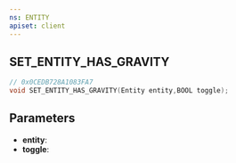 ```yaml
---
ns: ENTITY
apiset: client
---
```

## SET_ENTITY_HAS_GRAVITY

```c
// 0x0CEDB728A1083FA7
void SET_ENTITY_HAS_GRAVITY(Entity entity,BOOL toggle);
```


## Parameters
* **entity**:
* **toggle**:



